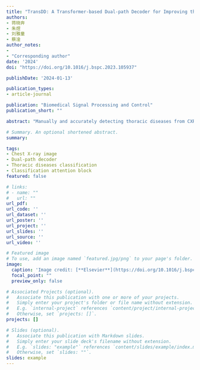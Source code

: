 ```yaml
---
title: "TransDD: A Transformer-based Dual-path Decoder for Improving the Performance of Thoracic Diseases Classification using Chest X-ray"
authors:
- 蒋晓奔
- 朱煜
- 刘雅童
- 蔡淦
author_notes:
- 
- "Corresponding author"
date: '2024'
doi: "https://doi.org/10.1016/j.bspc.2023.105937"

publishDate: '2024-01-13'

publication_types:
- article-journal

publication: "Biomedical Signal Processing and Control"
publication_short: ""

abstract: "Manually and accurately detecting thoracic diseases from CXR images is a time-consuming task that requires experienced radiologists. Therefore, automated thoracic diseases classification has great significance. However, most existing methods solely leverage the feature maps extracted from CXR images to classify thoracic diseases, without effectively connecting the correlation between the local discriminative lesion features and their corresponding labels. To address this issue, we innovatively introduce a learnable label embedding as queries to detect and match class-related features from the feature maps, and then processed by a novel Transformer-based dual-path decoder (TransDD) to facilitate interaction. The proposed TransDD is comprised of three key components: spatial reduction attention (SRA), dual-path attention (DPA), and feature enhancement module (FEM). SRA is employed in simplifying the complexity of self-attention, while DPA is specifically designed to connect the explicit correlation between the features and labels. Moreover, FEM is used to boost the expressiveness of local features. Subsequently, the classification attention block is utilized to balance two classification scores based on the feature output and label output, respectively. The proposed TransDD-PVT attained SOTA performance on the ChestX-ray14 dataset, achieving a mean area under the receiver operating characteristic (AUC) of 83.1% across all 14 classes. Also, our method achieves 94.31% accuracy and 93.31% sensitivity on three-class classifications. Extensive experiments conducted on several datasets demonstrate the powerful ability of our TransDD to improve the performance of thoracic diseases classification. It can serve as a plug-and-play structure to improve the classification performance of both CNNs and recent Transformer-based backbones."

# Summary. An optional shortened abstract.
summary: 

tags:
- Chest X-ray image
- Dual-path decoder
- Thoracic diseases classification
- Classification attention block
featured: false

# links:
# - name: ""
#   url: ""
url_pdf: 
url_code: ''
url_dataset: ''
url_poster: ''
url_project: ''
url_slides: ''
url_source: ''
url_video: ''

# Featured image
# To use, add an image named `featured.jpg/png` to your page's folder. 
image:
  caption: 'Image credit: [**Elsevier**](https://doi.org/10.1016/j.bspc.2023.105937)'
  focal_point: ""
  preview_only: false

# Associated Projects (optional).
#   Associate this publication with one or more of your projects.
#   Simply enter your project's folder or file name without extension.
#   E.g. `internal-project` references `content/project/internal-project/index.md`.
#   Otherwise, set `projects: []`.
projects: []

# Slides (optional).
#   Associate this publication with Markdown slides.
#   Simply enter your slide deck's filename without extension.
#   E.g. `slides: "example"` references `content/slides/example/index.md`.
#   Otherwise, set `slides: ""`.
slides: example
---
```

